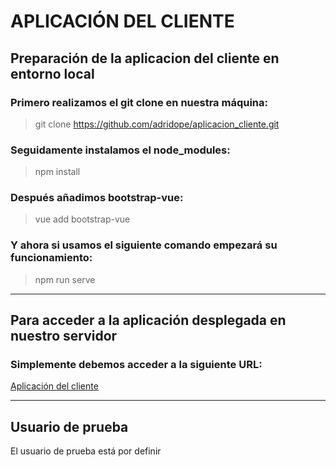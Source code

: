 # APLICACIÓN DEL CLIENTE

## Preparación de la aplicacion del cliente en entorno local

### Primero realizamos el git clone en nuestra máquina:

>git clone https://github.com/adridope/aplicacion_cliente.git

### Seguidamente instalamos el node_modules:

>npm install

### Después añadimos bootstrap-vue:

>vue add bootstrap-vue

### Y ahora si usamos el siguiente comando empezará su funcionamiento:

>npm run serve

***

## Para acceder a la aplicación desplegada en nuestro servidor

### Simplemente debemos acceder a la siguiente URL:

[Aplicación del cliente](http://www.g03.batoilogic.es/)

***

## Usuario de prueba

El usuario de prueba está por definir
